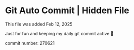 # Git Auto Commit | Hidden File

This file was added Feb 12, 2025

Just for fun and keeping my daily git commit active 🤪

commit number: 270621
